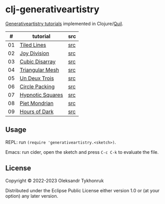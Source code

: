 # clj-generativeartistry

[Generativeartistry tutorials](https://generativeartistry.com/tutorials/) implemented in Clojure/[Quil](http://quil.info/).

|#|tutorial|src|
|--|--|--|
|01|[Tiled Lines](https://generativeartistry.com/tutorials/tiled-lines/)|[src](src/generativeartistry/tiled_lines.clj)|
|02|[Joy Division](https://generativeartistry.com/tutorials/joy-division/)|[src](src/generativeartistry/joy_division.clj)|
|03|[Cubic Disarray](https://generativeartistry.com/tutorials/cubic-disarray/)|[src](src/generativeartistry/cubic_disarray.clj)|
|04|[Triangular Mesh](https://generativeartistry.com/tutorials/triangular-mesh/)|[src](src/generativeartistry/triangular_mesh.clj)|
|05|[Un Deux Trois](https://generativeartistry.com/tutorials/un-deux-trois/)|[src](src/generativeartistry/un_deux_trois.clj)|
|06|[Circle Packing](https://generativeartistry.com/tutorials/circle-packing/)|[src](src/generativeartistry/circle_packing.clj)|
|07|[Hypnotic Squares](https://generativeartistry.com/tutorials/hypnotic-squares/)|[src](src/generativeartistry/hypnotic_squares.clj)|
|08|[Piet Mondrian](https://generativeartistry.com/tutorials/piet-mondrian/)|[src](src/generativeartistry/piet_mondrian.clj)|
|09|[Hours of Dark](https://generativeartistry.com/tutorials/hours-of-dark/)|[src](src/generativeartistry/hours_of_dark.clj)|


## Usage

REPL: run `(require 'generativeartistry.<sketch>)`.

Emacs: run cider, open the sketch and press `C-c C-k` to evaluate the file.

## License

Copyright © 2022-2023 Oleksandr Tykhonruk

Distributed under the Eclipse Public License either version 1.0 or (at
your option) any later version.
